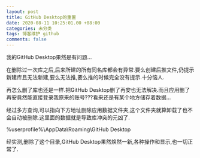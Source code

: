 ```yaml
---
layout: post
title: GitHub Desktop的重置
date: 2020-08-11 10:25:01.00 +08:00
categories: 未分类
tags: 博客维护 github
comments: false
---
```


我的GitHub Desktop果然是有问题...

在删除过一次库之后,后来所建的所有同名库都会有异常.要么创建后推文件,仍提示新建库且无法新建,要么无法推,要么推的时候完全没有提示.十分恼人.

再怎么删了库也还是一样.把GitHub Desktop删了再安也无法解决.而且应用删了再安竟然能直接登录我原来的账号???看来还是有某个地方储存着数据...

经过多方查询,可以指向下方地址删除应用数据文件夹,这个文件夹就算卸载了也不会自动被删除.这里面的数据就是导致库冲突的元凶了.

%userprofile%\AppData\Roaming\GitHub Desktop

经实测,删除了这个目录,GitHub Desktop果然焕然一新,各种操作和显示,也一切正常了.